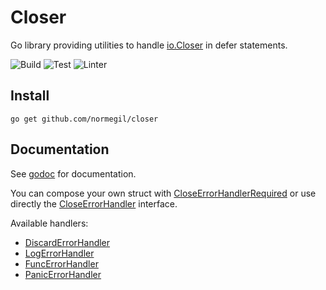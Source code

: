 # Closer

Go library providing utilities to handle [io.Closer](https://pkg.go.dev/io#Closer) in defer statements.

![Build](https://github.com/normegil/closer/workflows/Build/badge.svg)
![Test](https://github.com/normegil/closer/workflows/Test/badge.svg)
![Linter](https://github.com/normegil/closer/workflows/Linter/badge.svg)

## Install

`go get github.com/normegil/closer`

## Documentation

See [godoc](https://pkg.go.dev/github.com/normegil/closer) for documentation.

You can compose your own struct with [CloseErrorHandlerRequired](https://pkg.go.dev/github.com/normegil/closer#CloseErrorHandlerRequired) 
or use directly the [CloseErrorHandler](https://pkg.go.dev/github.com/normegil/closer#CloseErrorHandlerRequired) interface.

Available handlers:
* [DiscardErrorHandler](https://pkg.go.dev/github.com/normegil/closer#DiscardErrorHandler)
* [LogErrorHandler](https://pkg.go.dev/github.com/normegil/closer#LogErrorHandler)
* [FuncErrorHandler](https://pkg.go.dev/github.com/normegil/closer#FuncErrorHandler)
* [PanicErrorHandler](https://pkg.go.dev/github.com/normegil/closer#PanicErrorHandler)